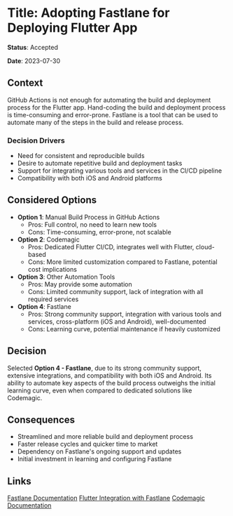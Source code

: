 # Title: Adopting Fastlane for Deploying Flutter App

**Status**: Accepted

**Date**: 2023-07-30

## Context
GitHub Actions is not enough for automating the build and deployment process for the Flutter app.
Hand-coding the build and deployment process is time-consuming and error-prone.
Fastlane is a tool that can be used to automate many of the steps in the build and release process.

### Decision Drivers
- Need for consistent and reproducible builds
- Desire to automate repetitive build and deployment tasks
- Support for integrating various tools and services in the CI/CD pipeline
- Compatibility with both iOS and Android platforms

## Considered Options
- **Option 1**: Manual Build Process in GitHub Actions
  - Pros: Full control, no need to learn new tools
  - Cons: Time-consuming, error-prone, not scalable
- **Option 2**: Codemagic
  - Pros: Dedicated Flutter CI/CD, integrates well with Flutter, cloud-based
  - Cons: More limited customization compared to Fastlane, potential cost implications
- **Option 3**: Other Automation Tools
  - Pros: May provide some automation
  - Cons: Limited community support, lack of integration with all required services
- **Option 4**: Fastlane
  - Pros: Strong community support, integration with various tools and services, cross-platform (iOS and Android), well-documented
  - Cons: Learning curve, potential maintenance if heavily customized

## Decision
Selected **Option 4 - Fastlane**, due to its strong community support, extensive integrations, and compatibility with both iOS and Android.
Its ability to automate key aspects of the build process outweighs the initial learning curve, even when compared to dedicated solutions like Codemagic.

## Consequences
- Streamlined and more reliable build and deployment process
- Faster release cycles and quicker time to market
- Dependency on Fastlane's ongoing support and updates
- Initial investment in learning and configuring Fastlane

## Links
[Fastlane Documentation](https://docs.fastlane.tools/)
[Flutter Integration with Fastlane](https://flutter.dev/docs/deployment/fastlane)
[Codemagic Documentation](https://docs.codemagic.io/)